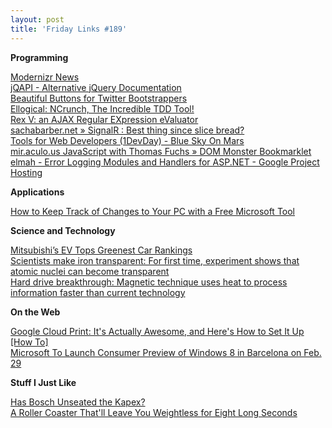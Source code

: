```yaml
---
layout: post
title: 'Friday Links #189'
---
```

**Programming**

[Modernizr News](http://www.modernizr.com/news/modernizr-25)   
[jQAPI - Alternative jQuery Documentation](http://jqapi.com/)   
[Beautiful Buttons for Twitter Bootstrappers](http://charliepark.org/bootstrap_buttons/)   
[Ellogical: NCrunch, The Incredible TDD Tool!](http://www.ellogical.com/2012/02/ncrunch-incredible-tdd-tool.html)   
[Rex V: an AJAX Regular EXpression eValuator](http://www.rexv.org/)   
[sachabarber.net » SignalR : Best thing since slice bread?](http://sachabarber.net/?p=1066)   
[Tools for Web Developers (1DevDay) - Blue Sky On Mars](http://www.blueskyonmars.com/2011/11/10/tools-for-web-developers-1devday/)   
[mir.aculo.us JavaScript with Thomas Fuchs » DOM Monster Bookmarklet](http://mir.aculo.us/dom-monster/)   
[elmah - Error Logging Modules and Handlers for ASP.NET - Google Project Hosting](https://code.google.com/p/elmah/)

**Applications**

[How to Keep Track of Changes to Your PC with a Free Microsoft Tool](https://www.techsupportalert.com/cdn/how-keep-track-changes-your-pc-free-microsoft-tool.htm)

**Science and Technology**

[Mitsubishi’s EV Tops Greenest Car Rankings](http://www.wired.com/autopia/2012/02/mitsubishis-ev-tops-greenest-car-rankings/)   
[Scientists make iron transparent: For first time, experiment shows that atomic nuclei can become transparent](http://feeds.sciencedaily.com/~r/sciencedaily/~3/G_6vUUvm-uY/120208132303.htm)   
[Hard drive breakthrough: Magnetic technique uses heat to process information faster than current technology](http://feeds.sciencedaily.com/~r/sciencedaily/~3/6pzhQw0I0fY/120207133506.htm)

**On the Web**

[Google Cloud Print: It's Actually Awesome, and Here's How to Set It Up [How To]](http://feeds.gawker.com/~r/lifehacker/full/~3/4LBnGgKnRa8/google-cloud-print-its-actually-awesome-and-heres-how-to-set-it-up)   
[Microsoft To Launch Consumer Preview of Windows 8 in Barcelona on Feb. 29](http://allthingsd.com/20120208/microsoft-to-launch-consumer-preview-of-windows-8-in-barcelona-on-feb-29/)

**Stuff I Just Like**

[Has Bosch Unseated the Kapex?](http://toolmonger.com/2012/02/08/has-bosch-unseated-the-kapex/)   
[A Roller Coaster That'll Leave You Weightless for Eight Long Seconds](http://www.popsci.com/cars/article/2012-01/zero-gravity-roller-coaster)
